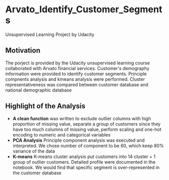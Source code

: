# Arvato_Identify_Customer_Segments
Unsupervised Learning Project by Udacity

## Motivation
The porject is provided by the Udacity unsupervised learning course collaborated with Arvato financial services.
Customer's demography information were provided to identify customer segments.
Principle compnents analysis and kmeans analysis were performed. Cluster representativeness was compared between customer database and national demographic database

## Highlight of the Analysis
-  **A clean function** was written to exclude outlier columns with high proportion of missing value, separate a group of customers since they have too much columns of missing value, perform scaling and one-hot encoding to numeric and categorical variables
-  **PCA Analysis** Principle component analysis was executed and interpreted. We chose number of component to be 60, which keep 80% variance of the data
-  **K-means** K-means cluster analysis put customers into 14 cluster + 1 group of outlier customers. Detailed profile were documented in the notebook. We would find that specific segment is over-represented in the customer database
